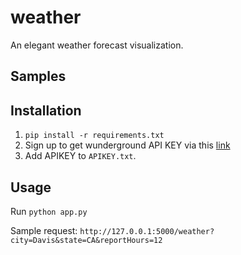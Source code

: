 # weather
An elegant weather forecast visualization.

## Samples

[logo]: https://github.com/mjafri118/weather/blob/master/graphs/Davis_Tuesday%2C_May_15-2.png "Sample 24"

[logo]: hhttps://github.com/mjafri118/weather/blob/master/graphs/Davis_Tuesday%2C_May_15-21.png "Sample 12"

## Installation
1. `pip install -r requirements.txt`
2. Sign up to get wunderground API KEY via this [link]([https://github.com/initialstate/wunderground-sensehat/wiki/Part-1.-How-to-Use-the-Wunderground-API)
3. Add APIKEY to `APIKEY.txt`.

## Usage
Run `python app.py`

Sample request: `http://127.0.0.1:5000/weather?city=Davis&state=CA&reportHours=12`
